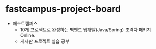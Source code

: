 # fastcampus-project-board
- 패스트캠퍼스
   - 10개 프로젝트로 완성하는 백엔드 웹개발(Java/Spring) 초격차 패키지 Online.
   - 게시판 프로젝트 실습 공부

